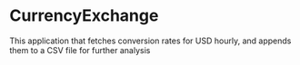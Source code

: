 # CurrencyExchange
This application that fetches conversion rates for USD hourly, and appends them to a CSV file for further analysis
